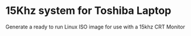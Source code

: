 15Khz system for Toshiba Laptop
===============================

Generate a ready to run Linux ISO image for use with a 15khz CRT Monitor


